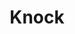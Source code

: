 ---
title: "Knock"

spell:
  schools:
    - name:        "Transmutation"
      subschools:  []
      descriptors: []
  classes:
    - name:  "Sorcerer/Wizard"
      abbr:  "Sor/Wiz"
      level: 2
  components:         [V]
  castingTime:        "1 standard action"
  range:              "Medium (100 ft. + 10 ft./level)"
  target:             "One door, box, or chest with an area of up to 10 sq. ft./level"
  duration:           "Instantaneous; see text"
  savingThrow:        "None"
  spellResistance:    "No"
  description:        |
    The knock spell opens stuck, barred, locked, held, or arcane locked doors. It opens secret doors, as well as locked or trick-opening boxes or chests. It also loosens welds, shackles, or chains (provided they serve to hold closures shut). If used to open a arcane locked door, the spell does not remove the arcane lock but simply suspends its functioning for 10 minutes. In all other cases, the door does not relock itself or become stuck again on its own. Knock does not raise barred gates or similar impediments (such as a portcullis), nor does it affect ropes, vines, and the like. The effect is limited by the area. Each spell can undo as many as two means of preventing egress.
---